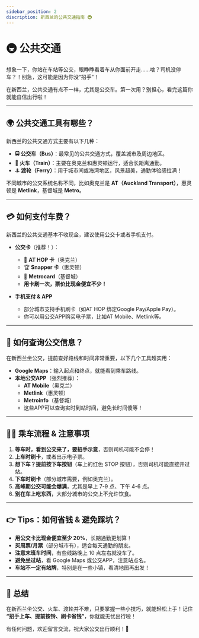 ```yaml
---
sidebar_position: 2
discription: 新西兰的公共交通指南 🚇
---
```


# 🚇 公共交通

想象一下，你站在车站等公交，眼睁睁看着车从你面前开走……啥？司机没停车？！别急，这可能是因为你没“招手”！

在新西兰，公共交通有点不一样，尤其是公交车。第一次用？别担心，看完这篇你就能自信出行啦！

---

## 🌍 公共交通工具有哪些？

新西兰的公共交通方式主要有以下几种：

- **🚍 公交车（Bus）**：最常见的公共交通方式，覆盖城市及周边地区。
- **🚄 火车（Train）**：主要在奥克兰和惠灵顿运行，适合长距离通勤。
- **⚓️ 渡轮（Ferry）**：用于城市间或海湾地区，风景超美，通勤体验感拉满！

不同城市的公交系统名称不同，比如奥克兰是 **AT（Auckland Transport）**，惠灵顿是 **Metlink**，基督城是 **Metro**。

---

## 💳 如何支付车费？

新西兰的公共交通基本不收现金，建议使用公交卡或者手机支付。

- **公交卡**（推荐！）：
  - 📏 **AT HOP 卡**（奥克兰）
  - 🏆 **Snapper 卡**（惠灵顿）
  - 🏢 **Metrocard**（基督城）
  - **用卡刷一次，票价比现金便宜不少！**

- **手机支付 & APP**
  - 部分城市支持手机刷卡（如AT HOP 绑定Google Pay/Apple Pay）。
  - 你可以用公交APP购买电子票，比如AT Mobile、Metlink等。

---

## 📝 如何查询公交信息？

在新西兰坐公交，提前查好路线和时间非常重要，以下几个工具超实用：

- **Google Maps**：输入起点和终点，就能看到乘车路线。
- **本地公交APP**（强烈推荐）：
  - **AT Mobile**（奥克兰）
  - **Metlink**（惠灵顿）
  - **Metroinfo**（基督城）
  - 这些APP可以查询实时到站时间，避免长时间傻等！

---

## 🚶‍♂️ 乘车流程 & 注意事项

1. **等车时，看到公交来了，要招手示意**，否则司机可能不会停！
2. **上车时刷卡**，或者出示电子票。
3. **想下车？提前按下车按钮**（车上的红色 STOP 按钮），否则司机可能直接开过站。
4. **下车时刷卡**（部分城市需要，例如奥克兰）。
5. **高峰期公交可能会爆满**，尤其是早上 7-9 点、下午 4-6 点。
6. **别在车上吃东西**，大部分城市的公交上不允许饮食。

---

## 👉 Tips：如何省钱 & 避免踩坑？

- **用公交卡比现金便宜至少 20%**，长期通勤更划算！
- **买周票/月票**（部分城市有），适合每天通勤的朋友。
- **注意末班车时间**，有些线路晚上 10 点左右就没车了。
- **避免坐过站**，看 Google Maps 或公交APP，注意站点名。
- **车站不一定有站牌**，特别是在一些小镇，看清地图再出发！

---

## 🎯 总结

在新西兰坐公交、火车、渡轮并不难，只要掌握一些小技巧，就能轻松上手！记住 **“招手上车、提前按铃、刷卡省钱”**，你就能无忧出行啦！

有任何问题，欢迎留言交流，祝大家公交出行顺利！🚀
